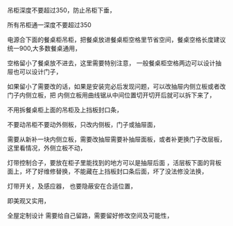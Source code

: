 吊柜深度不要超过350，防止吊柜下垂，

所有吊柜通一深度不要超过350



电源合下面的餐桌柜吊柜，把餐桌放进餐桌柜空格里节省空间，餐桌空格长度建议统一900,大多数餐桌通用，

空格留小了餐桌放不进去，这里需要特别注意，
一般餐桌柜空格两边可以设计抽屉也可以设计门子，


如果留小了需要改的话，如果是安装完必后发现问题，可以改抽屉内侧立板或者改门子内侧立板，把
内侧立板用曲线锯从中间位置切开切开后就可以拆下来了，

不用拆餐桌柜上面的吊柜及上挡板封口条，

不要动吊柜不要动外侧板，只改内侧板，门子或抽屉面，





需要从新补一块内侧立板，需要改抽屉需要补抽屉面板，或者补更换门子改层板，这里看情况，外侧立板不动，



灯带控制合子，要放在柜子里能找到的地方可以是抽屉后面 ，活层板下面的背板面上，坏了好维修替换，不能藏在上挡板封口条后面，坏了没法修没法换，

灯带开关，及感应器， 也要隐蔽安在合适位置，

即美观又实用，


全屋定制设计  需要给自己留路，需要留好修改空间及可能性，









